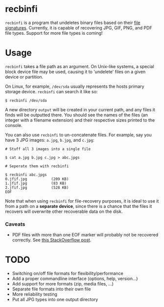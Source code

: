 # recbinfi
`recbinfi` is a program that undeletes binary files based on their [file
signatures](https://en.wikipedia.org/wiki/List_of_file_signatures). Currently,
it is capable of recovering JPG, GIF, PNG, and PDF file types.  Support for more
file types is coming!

# Usage
`recbinfi` takes a file path as an argument. On Unix-like systems, a special
block device file may be used, causing it to 'undelete' files on a given device
or partition.

On Linux, for example, `/dev/sda` usually represents the hosts primary storage
device. `recbinfi` can search it like so:

```
$ recbinfi /dev/sda
```

A new directory `output` will be created in your current path, and any files it
finds will be outputted there. You should see the names of the files (an
integer with a filename extension) and their respective sizes printed to the
console.

You can also use `recbinfi` to un-concatenate files. For example, say you have 
3 JPG images: `a.jpg`, `b.jpg`, and `c.jpg`: 

```
# Stuff all 3 images into a single file

$ cat a.jpg b.jpg c.jpg > abc.jpgs

# Seperate them with recbinfi

$ recbinfi abc.jpgs
0.jfif.jpg           (209 KB)
1.jfif.jpg           (83 KB)
2.jfif.jpg           (528 KB)
EOF
```

Note that when using `recbinfi` for file-recovery purposes, it is ideal to use
it from a path on a **separate device**, since there is a chance that the files
it recovers will overwrite other recoverable data on the disk.

### Caveats

- PDF files with more than one EOF marker will probably not be recovered correctly. See [this StackOverflow post](http://stackoverflow.com/questions/11896858/does-the-eof-in-a-pdf-have-to-appear-within-the-last-1024-bytes-of-the-file/29489874#29489874).

# TODO

- Switching on/off file formats for flexibility/performance 
- Add a proper commandline interface (options, help, version...)
- Add support for more formats (zip, media files,  ...)
- Separate file formats into their own file
- More reliability testing
- Put all JPG types into one output directory
